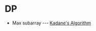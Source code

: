 # DP

- Max subarray --- [Kadane's Algorithm](https://en.wikipedia.org/wiki/Maximum_subarray_problem#Kadane's_algorith)